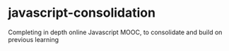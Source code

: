 # javascript-consolidation

Completing in depth online Javascript MOOC, to consolidate and build on previous learning
